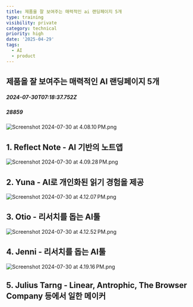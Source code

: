 ```yaml
---
title: 제품을 잘 보여주는 매력적인 ai 랜딩페이지 5개
type: training
visibility: private
category: technical
priority: high
date: '2025-04-29'
tags:
  - AI
  - product
---
```

## 제품을 잘 보여주는 매력적인 AI 랜딩페이지 5개
##### 2024-07-30T07:18:37.752Z
##### 28859

<p><img src="https://media.disquiet.io/images/makerlog/7044bae29b0001e5b475b7712c0e7db745001d4cc88738bc773b72eece5d1c88" alt="Screenshot 2024-07-30 at 4.08.10 PM.png" title="Screenshot 2024-07-30 at 4.08.10 PM.png"></p><h2>1. Reflect Note - AI 기반의 노트앱</h2><div class="bookmark" data="{&quot;metadata&quot;:{&quot;title&quot;:&quot;Reflect&quot;,&quot;description&quot;:&quot;A beautifully minimalist note-taking app designed to mirror the way you think. Now with a native AI integration.&quot;,&quot;language&quot;:&quot;en&quot;,&quot;url&quot;:&quot;https://reflect.app/home#product&quot;,&quot;provider&quot;:&quot;reflect&quot;,&quot;twitter&quot;:&quot;@reflectnotes&quot;,&quot;image&quot;:&quot;https://site.reflect.app/home/build/q-11289093.jpeg&quot;,&quot;icon&quot;:&quot;https://reflect.app/home/build/q-171a9a33.png&quot;}}"></div><p></p><p></p><p><img src="https://media.disquiet.io/images/makerlog/c8f3da461146588264772f0e4fe1d0725233d539151954373e242a2efe820ebb" alt="Screenshot 2024-07-30 at 4.09.28 PM.png" title="Screenshot 2024-07-30 at 4.09.28 PM.png"></p><h2>2. Yuna - AI로 개인화된 읽기 경험을 제공</h2><div class="bookmark" data="{&quot;metadata&quot;:{&quot;title&quot;:&quot;Yuna - Histórias infantis personalizadas, interativas e gratuitas para crianças&quot;,&quot;description&quot;:&quot;Um universo de histórias para ler, brincar e escrever junto com as crianças. Na Yuna a leitura é divertida e educativa para construir o hábito de ler da infância para a vida&quot;,&quot;language&quot;:&quot;en&quot;,&quot;type&quot;:&quot;website&quot;,&quot;url&quot;:&quot;https://yunastories.com/en/&quot;,&quot;provider&quot;:&quot;yunastories&quot;,&quot;robots&quot;:[&quot;max-image-preview:large&quot;],&quot;image&quot;:&quot;https://framerusercontent.com/assets/REFJMKPrRr8L0SIHy1d34CI3fw4.png&quot;,&quot;icon&quot;:&quot;https://framerusercontent.com/images/sz8S2Dcu4USEsqI278GkcJg0j0I.png&quot;}}"></div><p></p><p></p><p></p><p><img src="https://media.disquiet.io/images/makerlog/a0e03a88b48c1bd1a0209051619fc05665d5cad1fef2ed43708a029f0fc950d6" alt="Screenshot 2024-07-30 at 4.12.07 PM.png" title="Screenshot 2024-07-30 at 4.12.07 PM.png"></p><h2>3. Otio - 리서치를 돕는 AI툴</h2><div class="bookmark" data="{&quot;metadata&quot;:{&quot;title&quot;:&quot;Otio - Your AI Research &amp; Writing Partner&quot;,&quot;description&quot;:&quot;Otio is your AI research &amp; writing partner - learn faster, work smarter\n&quot;,&quot;language&quot;:&quot;en&quot;,&quot;type&quot;:&quot;website&quot;,&quot;url&quot;:&quot;https://otio.ai/&quot;,&quot;provider&quot;:&quot;otio&quot;,&quot;robots&quot;:[&quot;max-image-preview:large&quot;],&quot;image&quot;:&quot;https://framerusercontent.com/assets/padZrqWhLleTn3jUvxUlb2C4eHQ.png&quot;,&quot;icon&quot;:&quot;https://framerusercontent.com/images/RlTjMt5UmLJJjKv5EhyMJA6Y9g.png&quot;}}"></div><p></p><p></p><p></p><p></p><p><img src="https://media.disquiet.io/images/makerlog/8b8c54ed4b13daf723165894ebb92f99adb5266ba9feaf8e4571cc5eecc715af" alt="Screenshot 2024-07-30 at 4.12.52 PM.png" title="Screenshot 2024-07-30 at 4.12.52 PM.png"></p><h2>4. Jenni - 리서치를 돕는 AI툴</h2><div class="bookmark" data="{&quot;metadata&quot;:{&quot;title&quot;:&quot;Jenni AI&quot;,&quot;description&quot;:&quot;Jenni is your AI assistant for all things in your academic journey. We specialise in developing AI that helps you make your writing more efficient, while still keeping control.&quot;,&quot;language&quot;:&quot;en&quot;,&quot;type&quot;:&quot;website&quot;,&quot;url&quot;:&quot;https://jenni.ai/&quot;,&quot;provider&quot;:&quot;jenni&quot;,&quot;robots&quot;:[&quot;max-image-preview:large&quot;],&quot;image&quot;:&quot;https://framerusercontent.com/assets/1xmnmis4IRNRC0ebDhDEAAB36E.png&quot;,&quot;icon&quot;:&quot;https://framerusercontent.com/images/A1XT0IcEx0BUzCSt77LCW7okg.png&quot;}}"></div><p></p><p></p><p></p><p></p><p><img src="https://media.disquiet.io/images/makerlog/c4cf85f4dc8188d83710608ee966133777d5812bf3e957a387dc630218d0b0a6" alt="Screenshot 2024-07-30 at 4.19.16 PM.png" title="Screenshot 2024-07-30 at 4.19.16 PM.png"></p><h2>5. Julius Tarng - Linear, Antrophic, The Browser Company 등에서 일한 메이커</h2><div class="bookmark" data="{&quot;metadata&quot;:{&quot;title&quot;:&quot;Julius Tarng — Independent Software Creative&quot;,&quot;description&quot;:&quot;A short Web Page about Julius on the Internet&quot;,&quot;language&quot;:&quot;en&quot;,&quot;type&quot;:&quot;website&quot;,&quot;url&quot;:&quot;https://tarng.com/&quot;,&quot;provider&quot;:&quot;tarng&quot;,&quot;image&quot;:&quot;https://tarng.com/avvy-bald-grey.png&quot;,&quot;icon&quot;:&quot;https://tarng.com/favicon.ico&quot;}}"></div><p></p><p></p><p></p>
